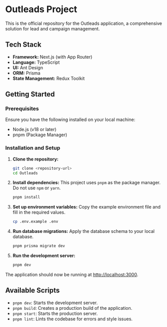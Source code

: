 # Outleads Project

This is the official repository for the Outleads application, a comprehensive solution for lead and campaign management.

## Tech Stack

- **Framework:** Next.js (with App Router)
- **Language:** TypeScript
- **UI:** Ant Design
- **ORM:** Prisma
- **State Management:** Redux Toolkit

## Getting Started

### Prerequisites

Ensure you have the following installed on your local machine:

- Node.js (v18 or later)
- pnpm (Package Manager)

### Installation and Setup

1.  **Clone the repository:**
    ```bash
    git clone <repository-url>
    cd Outleads
    ```

2.  **Install dependencies:**
    This project uses `pnpm` as the package manager. Do not use `npm` or `yarn`.
    ```bash
    pnpm install
    ```

3.  **Set up environment variables:**
    Copy the example environment file and fill in the required values.
    ```bash
    cp .env.example .env
    ```

4.  **Run database migrations:**
    Apply the database schema to your local database.
    ```bash
    pnpm prisma migrate dev
    ```

5.  **Run the development server:**
    ```bash
    pnpm dev
    ```

The application should now be running at [http://localhost:3000](http://localhost:3000).

## Available Scripts

- `pnpm dev`: Starts the development server.
- `pnpm build`: Creates a production build of the application.
- `pnpm start`: Starts the production server.
- `pnpm lint`: Lints the codebase for errors and style issues.
